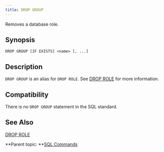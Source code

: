 ```yaml
---
title: DROP GROUP 
---
```


Removes a database role.

## <a id="section2"></a>Synopsis 

``` {#sql_command_synopsis}
DROP GROUP [IF EXISTS] <name> [, ...]
```

## <a id="section3"></a>Description 

`DROP GROUP` is an alias for `DROP ROLE`. See [DROP ROLE](DROP_ROLE.html) for more information.

## <a id="section5"></a>Compatibility 

There is no `DROP GROUP` statement in the SQL standard.

## <a id="section6"></a>See Also 

[DROP ROLE](DROP_ROLE.html)

**Parent topic: **[SQL Commands](../sql_commands/sql_ref.html)

